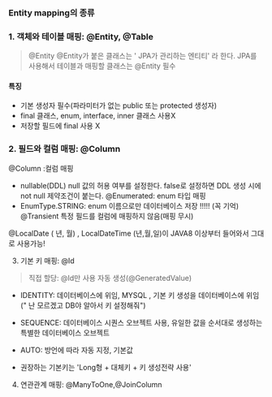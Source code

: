 ### Entity mapping의 종류 

### 1. 객체와 테이블 매핑: @Entity, @Table
> @Entity
 @Entity가 붙은 클래스는 ' JPA가 관리하는 엔티티' 라 한다. 
 JPA를 사용해서 테이블과 매핑할 클래스는 @Entity 필수

#### 특징 
- 기본 생성자 필수(파라미터가 없는 public 또는 protected 생성자) 
- final 클래스, enum, interface, inner 클래스 사용X 
- 저장할 필드에 final 사용 X


 
### 2. 필드와 컬럼 매핑: @Column

@Column :컬럼 매핑
- nullable(DDL) null 값의 허용 여부를 설정한다. false로 설정하면 DDL 생성 시에 not null 제약조건이 붙는다.
@Enumerated: enum 타입 매핑
- EnumType.STRING: enum 이름으로만 데이터베이스 저장 !!!!! (꼭 기억)
@Transient 특정 필드를 컬럼에 매핑하지 않음(매핑 무시)

@LocalDate ( 년, 월) , LocalDateTime (년,월,일)이 JAVA8 이상부터 들어와서 그대로 사용가능! 


 
 3. 기본 키 매핑: @Id
 > 직접 할당: @Id만 사용
> 자동 생성(@GeneratedValue) 
- IDENTITY: 데이터베이스에 위임, MYSQL , 기본 키 생성을 데이터베이스에 위임 (" 난 모르겠고 DB야 알아서 키 설정해줘")
- SEQUENCE: 데이터베이스 시퀀스 오브젝트 사용, 유일한 값을 순서대로 생성하는 특별한 데이터베이스 오브젝트
- AUTO: 방언에 따라 자동 지정, 기본값

- 권장하는 기본키는 'Long형 + 대체키 + 키 생성전략 사용'

 
 4. 연관관계 매핑: @ManyToOne,@JoinColumn
